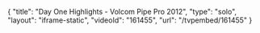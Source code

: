 {
    "title": "Day One Highlights - Volcom Pipe Pro 2012",
    "type": "solo",
    "layout": "iframe-static",
    "videoId": "161455",
    "url": "\/tvpembed\/161455"
}